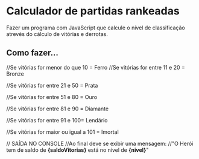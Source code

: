 # Calculador de partidas rankeadas
<p>Fazer um programa com JavaScript que calcule o nível de classificação atrevés do cálculo de vitórias e derrotas.</p>

<h2>Como fazer...</h2>
<p>
//Se vitórias for menor do que 10 = Ferro
//Se vitórias for entre 11 e 20 = Bronze

//Se vitórias for entre 21 e 50 = Prata

//Se vitórias for entre 51 e 80 = Ouro

//Se vitórias for entre 81 e 90 = Diamante

//Se vitórias for entre 91 e 100= Lendário

//Se vitórias for maior ou igual a 101 = Imortal


// SAÍDA NO CONSOLE
//Ao final deve se exibir uma mensagem:
//"O Herói tem de saldo de **{saldoVitorias}** está no nível de **{nivel}**"
</p>
